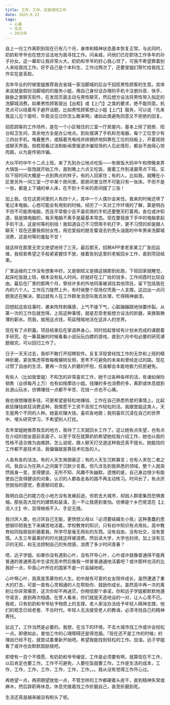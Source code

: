 ```yaml
---
title: 工作、工作，还是得找工作
date: 2025-6-22
tags:
  - 心事
  - 生活
  - 2025年
---
```


自上一份工作离职到现在已有几个月，身体和精神状态基本恢复正常。与此同时，奶奶和爷爷也在想方设法地为我寻找工作。问亲戚，问他们已在职场工作多年的孙子孙女。这一幕却让我非常火大。奶奶和爷爷的好心我心领了，可我不希望靠着别人来给我找工作。好歹自己是个本科生，工作过两次了，还要堂姐们帮忙给我找工作实在是丢脸。

去年毕业的时候堂姐推荐我去省城一家泡脚城的后台干招揽男性顾客的生意。具体来说就是假扮泡脚城的的服务小姐，用自己身份证办理的手机卡注册抖音、快手、脉脉之类聊天软件，在发现页面主动与男性聊天，然后想方设法将男性带入指定的洗脚城消费。如果男性顾客提出【出柜】或【上门】之类的要求，绝不能同意。机灵点可以绕着弯子避开话题，比如男性顾客想让小姐【上门】服务，可以说『先来我这儿见个面呗，毕竟没见过你怎么敢来啊』诸如此类避免同意又不拒绝的回复。

招揽顾客的工作场所，是在一个小区租住的三室一厅房屋内，基本上除了厨房、阳台和卫生间，其余地方全是办公地点。到处摆满了手机和充电器，每个工位至少有三四台手机，堆叠整齐，或插着充电线并排拥挤地斜靠在工位的挡板上，开着视频或聊天界面。倘若观看过法制新闻里报道诈骗现场的人见此情形，都会不由得心惊肉跳，以为是传销诈骗。

大伙平时中午十二点上班。来了先到办公地点吃饭——有做饭大妈中午和傍晚来弄大锅饭——饭饱就开始工作，直到晚上六点又吃饭，接着工作到凌晨零点下班。实际下班时间大概是一点到两点的样子。有的人回家住；有的人，比如我，就睡在小区里另外一间三室一厅中某个房间里。那房间里当然不可能只有一张床。不但不是一张，都是上下铺的单人床，在不到十平米的房间摆了三张！

加上我，住在这房间里的人有四个人，其中一个人偶尔会来住。我来的时候还带了笔记本电脑，心想可能会有用到的时候。经历了一天对工作环境的了解，算是明白不但不可能用电脑，而且平常极少且不喜欢用的手机还要整天盯着用。各位或许知道，我是搞电脑的，每天电脑不离手是最基本常态。现在要我放下手中的电脑拿起手机干活，这是何等的别扭！我知道自己不习惯用手机打字，更不习惯的却是跟人聊天！现在还要我假扮女性，用恋爱般的甜言蜜语去钓秃头油面的中年男来洗脚城消费，这是何等的羞耻不甘！

就这样在那里无奈又绝望地待了三天。最后那天，招聘APP里老家某工厂急招运维，我视若希望之手般紧紧握住不放，接着告别这里的老板回乡工作，直到项目结束。

厂里运维的工作没有想象中好。又是倒班又是搞这搞那到处跑，下班回家就睡觉，起床吃饭就上班，根本没有私人时间。好就好在工厂给的钱多，工作闲霞时比较自由。最后在厂里的那两个月，曾经许多的外地同事被调往其他项目，留下包括我在内的六个人。工作压力陡然上升，有时侯整个现场仅凭我一人支撑。这边出一点问题我还在解决，那边就有人在工作群发消息叫我去处理，忙得精神崩溃。

回想起这些往事时，袭来阵阵刺痛感，上气不接下气，心脏蹦蹦跳地快要炸裂。从第一次的工作后就觉得，上班这种事情，就是忍受老板想方设法的折磨，来换取微薄的薪水。而我，就用这点钱，苟延残喘地活在这非人的世界。

现在有了点积蓄。项目结束后在家调养身心，同时拾起曾经有计划未完成的课题着手研究。在一筹莫展的时候看看小说玩玩白嫖的游戏，直到六月中旬必要的研究课题做完，可以回归工作了。

日子一天天过去，我却不敢打开招聘软件。反复浮现曾经找工作的无奈和上班的精神折磨，紧张焦虑导致每晚辗转反侧，思考不可避免的未来和曾经走过的路。现在过惯了自由的生活，要再一次投入折磨的怀抱，任谁都会本能地极力抗拒避免。

有些人（比如我堂姐）不知怎的非常喜欢工作，她干过各种各样的活，有诸如保险销售（业绩每月上万）也有如按摩店小姐。钱赚的多也消费的多，离职或休息就到处游山玩水，仿佛赚钱一点都不辛苦、花钱一点也不心痛。

我也很想赚很多钱，可更希望是轻松地赚钱、工作在自己熟悉热爱的事情上。比起疯狂赚钱疯狂消费这种，我情愿干工资不高但工作轻松的活。我跟堂姐这类人，天生是两个不同的人种。她喜欢赚大钱，喜欢各地跑；我则喜欢沉浸在自己的世界中，埋头研究学习，不希望别人打扰。

去年堂姐她推荐我去的地方，我待了三天就回乡工作了。这让她有点失望，也有点在介绍的朋友面前丢面子。以至于现在就算奶奶希望她给我介绍工作，她也以我的性格不适合做为由推辞。怎么说呢，跟人聊天打交道这种我还真不擅长。她能找的工作都不是技术活，我偏偏就是靠技术吃饭的人。

人各有各的活法。有的人天生爽朗豪迈；有的人天生沉默寡言；也有人夹在二者之间。我自认为在熟人之间属于沉默少言着。但凡涉及到我熟悉的领域，整个人就突然摇身一变，变得健谈、无所不知、风趣不失幽默。遗憾的是，自己身边很少有能使自己变得健谈的对象，认识的人都各走各的路不再主动练习。时间长了，有点厌世脱俗的感觉，愈感郁闷悲哀。

我明白自己的能力在小地方没有发展前途。但若去大城市，却因人群密集而恐惧畏缩。那些高大现代的建筑和装潢，无一不让我感到害怕。仿佛是个乡巴佬混在【上流人士】中，显得格格不入、手足无措。

我讨厌人类，也讨厌自己无能，更愤怒父母以『必须要结婚生小孩』这种愚蠢的思想钢印把我生下来痛苦地活着。学校教育的知识，只有初中知识有点用处。高中教育如同指居般折磨着我，所学尽是毫无用处的东西。没有自由，没有社交，没有爱情。人生三年最美好的时光就这样被浪费。然后读大学，大学也封闭，加上没有见识的无知，和无法控制自己的失控感，浪费了多少时间青春？

唔，远子学姐，如果你没有遇到心叶，没有开导心叶，心叶或许就像普通得不能再普通的普通男高中生读完高中然后像我一样普普通通地活着吧？或许那样也活的比我好一点，毕竟心叶所在的国家不是一片盐碱地呢。

心叶啊心叶，我真是羡慕你的人生。初中就有可爱的女友陪伴成长，虽然遭遇了重大的打击，可是一直有心灵相通的人在帮助你、鼓励你成长。虽然高中再一次的离别让你非常痛苦，这次你却不再迷茫。你相信那个承诺，你和远子学姐都默默地遵守诺言，直到再次相遇。在旁人看来，你们就是天造地设的一对，让人心羡不已。我呢，只有奶奶和爷爷给予物质上的支撑。老人家没办法给予年轻人精神支撑。他们的观念已经老套、不合时代。年轻人无法接受老人的教诲，必须寻找自己的精神寄托。

扯远了。工作当然是必要的。我想，在当下的环境，不去大城市找工作或许会轻松一点。即便如此，害怕工作的心理障碍还是得克服。『现在还不是工作的时候』的理由已经不在，就尝试着重新开始吧。希望我能找到轻松的工作。加油，远子学姐看了或许也会默默鼓励我吧。

即使有一百个不情愿、有奶奶和爷爷催促，工作是必须要有啊，就算现在不工作，以后肯定也要工作。工作不可避免，人要吃饭就要工作。工作是生活的成本，工作，工作，工作，工作，工作，工作，工作。。。我从没有觉得工作开心过。

再绝望一点，再把期望放低一点，不管怎样的工作都硬着头皮干，直到精神失常或麻木，然后辞职再休息。休息完接着找工作折磨自己，直至折磨到死。

生活还真是越来越没有盼头了呢。

